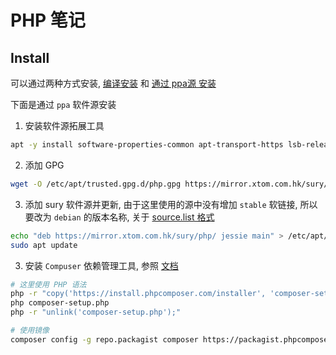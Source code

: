 # PHP 笔记

## Install
可以通过两种方式安装, [编译安装](https://broqiang.com/posts/compile-install-php7) 和 [通过 ppa源 安装](https://www.mf8.biz/ubuntu-debian-install-php7-3/)

下面是通过 `ppa` 软件源安装

1. 安装软件源拓展工具

```bash
apt -y install software-properties-common apt-transport-https lsb-release ca-certificates
```

2. 添加 GPG

```bash
wget -O /etc/apt/trusted.gpg.d/php.gpg https://mirror.xtom.com.hk/sury/php/apt.gpg
```

3. 添加 sury 软件源并更新, 由于这里使用的源中没有增加 `stable` 软链接, 所以要改为 `debian` 的版本名称, 关于 [source.list 格式](https://www.cnblogs.com/beanmoon/p/3387652.html)

```bash
echo "deb https://mirror.xtom.com.hk/sury/php/ jessie main" > /etc/apt/sources.list.d/php.list
sudo apt update
```

3. 安装 `Compuser` 依赖管理工具, 参照 [文档](https://pkg.phpcomposer.com/#how-to-install-composer)

```bash
# 这里使用 PHP 语法
php -r "copy('https://install.phpcomposer.com/installer', 'composer-setup.php');"
php composer-setup.php
php -r "unlink('composer-setup.php');"

# 使用镜像
composer config -g repo.packagist composer https://packagist.phpcomposer.com
```


